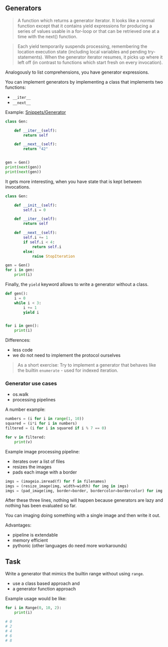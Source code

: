 ## Generators

> A function which returns a generator iterator. It looks like a normal function
> except that it contains yield expressions for producing a series of values
> usable in a for-loop or that can be retrieved one at a time with the next()
> function.

> Each yield temporarily suspends processing, remembering the location execution
> state (including local variables and pending try-statements). When the
> generator iterator resumes, it picks up where it left off (in contrast to
> functions which start fresh on every invocation).

Analogously to list comprehensions, you have generator expressions.

You can implement generators by implementing a class that implements two functions:

* `__iter__`
* `__next__`

Example: [Snippets/Generator](Snippets/Generator)

```python
class Gen:

    def __iter__(self):
        return self

    def __next__(self):
        return "42"


gen = Gen()
print(next(gen))
print(next(gen))

```

It gets more interesting, when you have state that is kept between invocations.

```python
class Gen:

    def __init__(self):
        self.i = 0

    def __iter__(self):
        return self

    def __next__(self):
        self.i += 1
        if self.i < 4:
            return self.i
        else:
            raise StopIteration

gen = Gen()
for i in gen:
    print(i)
``` 

Finally, the `yield` keyword allows to write a generator without a class.

```python
def gen():
    i = 0
    while i < 3:
        i += 1
        yield i


for i in gen():
    print(i)
```

Differences:

* less code
* we do not need to implement the protocol ourselves

> As a short exercise: Try to implement a generator that behaves like the builtin
`enumerate` - used for indexed iteration.

### Generator use cases

* os.walk
* processing pipelines

A number example:

```python
numbers = (i for i in range(1, 10))
squared = (i*i for i in numbers)
filtered = (i for i in squared if i % 7 == 0)

for v in filtered:
    print(v)
```

Example image processing pipeline:

* iterates over a list of files
* resizes the images
* pads each image with a border

```python
imgs = (imageio.imread(f) for f in filenames)
imgs = (resize_image(img, width=width) for img in imgs)
imgs = (pad_image(img, border=border, bordercolor=bordercolor) for img in imgs)
```

After these three lines, nothing will happen because generators are lazy and
nothing has been evaluated so far.

You can imaging doing something with a single image and then write it out.

Advantages:

* pipeline is extendable
* memory efficient
* pythonic (other languages do need more workarounds)



## Task

Write a generator that mimics the builtin range without using `range`.

* use a class based approach and 
* a generator function approach

Example usage would be like:

```python
for i in Range(0, 10, 2):
    print(i)

# 0
# 2
# 4
# 6
# 8
```